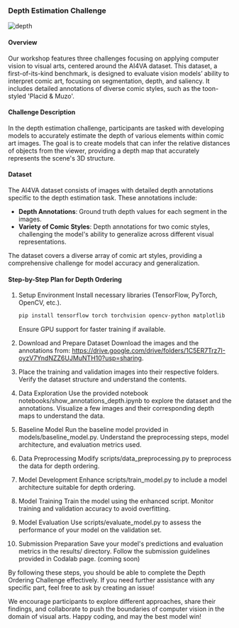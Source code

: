 ### Depth Estimation Challenge
![depth](https://github.com/IVRL/AI4VA/assets/16324609/0e431cd4-8fc2-40be-ab50-90d179db3ec3)

#### Overview

Our workshop features three challenges focusing on applying computer vision to visual arts, centered around the AI4VA dataset. This dataset, a first-of-its-kind benchmark, is designed to evaluate vision models’ ability to interpret comic art, focusing on segmentation, depth, and saliency. It includes detailed annotations of diverse comic styles, such as the toon-styled 'Placid & Muzo'.

#### Challenge Description

In the depth estimation challenge, participants are tasked with developing models to accurately estimate the depth of various elements within comic art images. The goal is to create models that can infer the relative distances of objects from the viewer, providing a depth map that accurately represents the scene's 3D structure.

#### Dataset

The AI4VA dataset consists of images with detailed depth annotations specific to the depth estimation task. These annotations include:

- **Depth Annotations**: Ground truth depth values for each segment in the images.
- **Variety of Comic Styles**: Depth annotations for two comic styles, challenging the model's ability to generalize across different visual representations.

The dataset covers a diverse array of comic art styles, providing a comprehensive challenge for model accuracy and generalization.



#### Step-by-Step Plan for Depth Ordering
1.	Setup Environment
	Install necessary libraries (TensorFlow, PyTorch, OpenCV, etc.).
    ```bash
    pip install tensorflow torch torchvision opencv-python matplotlib
    ```
	Ensure GPU support for faster training if available.

3.	Download and Prepare Dataset
	Download the images and the annotations from:  https://drive.google.com/drive/folders/1C5ER7Trz7I-oyzV7YndNZZ6UJMuNTH10?usp=sharing.

4. Place the training and validation images into their respective folders. Verify the dataset structure and understand the contents.
  	
5.	Data Exploration
    Use the provided notebook notebooks/show_annotations_depth.ipynb to explore the dataset and the annotations.
    Visualize a few images and their corresponding depth maps to understand the data.
  	
7.	Baseline Model
    Run the baseline model provided in models/baseline_model.py.
    Understand the preprocessing steps, model architecture, and evaluation metrics used.
  	
9.	Data Preprocessing
    Modify scripts/data_preprocessing.py to preprocess the data for depth ordering.
  	
11.	Model Development
    Enhance scripts/train_model.py to include a model architecture suitable for depth ordering.
   	
13.	Model Training
    Train the model using the enhanced script.
    Monitor training and validation accuracy to avoid overfitting.
   	
15.	Model Evaluation
    Use scripts/evaluate_model.py to assess the performance of your model on the validation set.
   	
17.	Submission Preparation
    Save your model's predictions and evaluation metrics in the results/ directory.
    Follow the submission guidelines provided in Codalab page. (coming soon)



By following these steps, you should be able to complete the Depth Ordering Challenge effectively. If you need further assistance with any specific part, feel free to ask by creating an issue!

We encourage participants to explore different approaches, share their findings, and collaborate to push the boundaries of computer vision in the domain of visual arts. Happy coding, and may the best model win!
